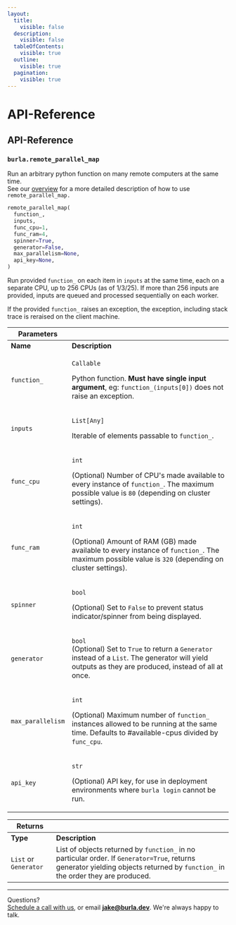 ```yaml
---
layout:
  title:
    visible: false
  description:
    visible: false
  tableOfContents:
    visible: true
  outline:
    visible: true
  pagination:
    visible: true
---
```


# API-Reference

## API-Reference

### `burla.remote_parallel_map`

Run an arbitrary python function on many remote computers at the same time.\
See our [overview](overview.md) for a more detailed description of how to use `remote_parallel_map.`

```python
remote_parallel_map(
  function_,
  inputs,
  func_cpu=1,
  func_ram=4,
  spinner=True,
  generator=False,
  max_parallelism=None,
  api_key=None,
)
```

Run provided `function_` on each item in `inputs` at the same time, each on a separate CPU, up to 256 CPUs (as of 1/3/25). If more than 256 inputs are provided, inputs are queued and processed sequentially on each worker.

If the provided `function_` raises an exception, the exception, including stack trace is reraised on the client machine.

| **Parameters**    |                                                                                                                                                                                                                   |
| ----------------- | ----------------------------------------------------------------------------------------------------------------------------------------------------------------------------------------------------------------- |
| **Name**          | **Description**                                                                                                                                                                                                   |
| `function_`       | <p><code>Callable</code></p><p>Python function. <strong>Must have single input argument</strong>, eg: <code>function_(inputs[0])</code> does not raise an exception.</p>                                          |
| `inputs`          | <p><code>List[Any]</code></p><p>Iterable of elements passable to <code>function_</code>.</p>                                                                                                                      |
| `func_cpu`        | <p><code>int</code></p><p>(Optional) Number of CPU's made available to every instance of <code>function_</code>. The maximum possible value is <code>80</code> (depending on cluster settings).</p>               |
| `func_ram`        | <p><code>int</code></p><p>(Optional) Amount of RAM (GB) made available to every instance of <code>function_</code>. The maximum possible value is <code>320</code> (depending on cluster settings).</p>           |
| `spinner`         | <p><code>bool</code></p><p>(Optional) Set to <code>False</code> to prevent status indicator/spinner from being displayed.</p>                                                                                     |
| `generator`       | <p><code>bool</code><br>(Optional) Set to <code>True</code> to return a <code>Generator</code> instead of a <code>List</code>. The generator will yield outputs as they are produced, instead of all at once.</p> |
| `max_parallelism` | <p><code>int</code></p><p>(Optional) Maximum number of <code>function_</code> instances allowed to be running at the same time. Defaults to #available-cpus divided by <code>func_cpu</code>.</p>                 |
| `api_key`         | <p><code>str</code></p><p>(Optional) API key, for use in deployment environments where <code>burla login</code> cannot be run.</p>                                                                                |



| **Returns**           |                                                                                                                                                                                 |
| --------------------- | ------------------------------------------------------------------------------------------------------------------------------------------------------------------------------- |
| **Type**              | **Description**                                                                                                                                                                 |
| `List` or `Generator` | List of objects returned by `function_` in no particular order. If `Generator=True`, returns generator yielding objects returned by `function_` in the order they are produced. |







***

Questions?\
[Schedule a call with us](https://cal.com/jakez/burla/), or email **jake@burla.dev**. We're always happy to talk.
